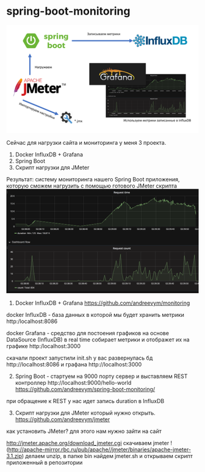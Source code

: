 # spring-boot-monitoring

![](architecture.png)

Сейчас для нагрузки сайта и мониторинга у меня 3 проекта.
1) Docker InfluxDB + Grafana
2) Spring Boot
3) Скрипт нагрузки для JMeter

Результат: систему мониторинга нашего Spring Boot приложения, которую сможем нагрузить с помощью готового JMeter скрипта
![](grafana.png)

1) Docker InfluxDB + Grafana
https://github.com/andreevym/monitoring

docker InfluxDB - база данных в которой мы будет хранить метрики
http:/localhost:8086

docker Grafana - средство для постоения графиков на основе DataSource (InfluxDB)
в real time собирает метрики и отображет их на графике
http:/localhost:3000

скачали проект запустили init.sh у вас развернулась бд http://localhost:8086 и графана http://localhost:3000

2) Spring Boot - стартуем на 9000 порту сервер и выставляем REST контроллер http://localhost:9000/hello-world
https://github.com/andreevym/spring-boot-monitoring/

при обращение к REST у нас идет запись duration в InfluxDB

3) Скрипт нагрузки для JMeter который нужно открыть.
https://github.com/andreevym/jmeter

как установить JMeter? для этого нам нужно зайти на сайт 

http://jmeter.apache.org/download_jmeter.cgi
скачиваем jmeter !(http://apache-mirror.rbc.ru/pub/apache//jmeter/binaries/apache-jmeter-3.1.zip)
делаем unzip,
в папке bin найдем jmeter.sh
и открываем скрипт приложенный в репозитории
